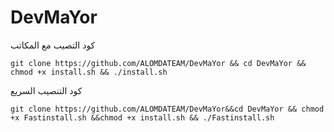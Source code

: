 # DevMaYor


كود التصيب مع المكاتب 

``git clone https://github.com/ALOMDATEAM/DevMaYor && cd DevMaYor && chmod +x install.sh && ./install.sh``


كود التنصيب السريع 


``git clone https://github.com/ALOMDATEAM/DevMaYor&&cd DevMaYor && chmod +x Fastinstall.sh &&chmod +x install.sh && ./Fastinstall.sh``
